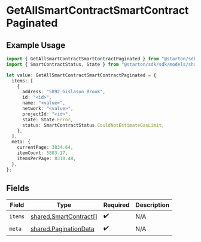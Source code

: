 # GetAllSmartContractSmartContractPaginated

## Example Usage

```typescript
import { GetAllSmartContractSmartContractPaginated } from "@starton/sdk/sdk/models/operations";
import { SmartContractStatus, State } from "@starton/sdk/sdk/models/shared";

let value: GetAllSmartContractSmartContractPaginated = {
  items: [
    {
      address: "5892 Gislason Brook",
      id: "<id>",
      name: "<value>",
      network: "<value>",
      projectId: "<id>",
      state: State.Error,
      status: SmartContractStatus.CouldNotEstimateGasLimit,
    },
  ],
  meta: {
    currentPage: 3834.64,
    itemCount: 5883.17,
    itemsPerPage: 8310.48,
  },
};
```

## Fields

| Field                                                                 | Type                                                                  | Required                                                              | Description                                                           |
| --------------------------------------------------------------------- | --------------------------------------------------------------------- | --------------------------------------------------------------------- | --------------------------------------------------------------------- |
| `items`                                                               | [shared.SmartContract](../../../sdk/models/shared/smartcontract.md)[] | :heavy_check_mark:                                                    | N/A                                                                   |
| `meta`                                                                | [shared.PaginationData](../../../sdk/models/shared/paginationdata.md) | :heavy_check_mark:                                                    | N/A                                                                   |